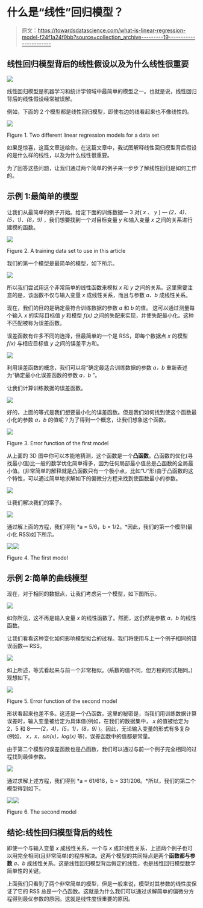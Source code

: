 # 什么是“线性”回归模型？

> 原文：<https://towardsdatascience.com/what-is-linear-regression-model-f24f1a24f9bb?source=collection_archive---------19----------------------->

## 线性回归模型背后的线性假设以及为什么线性很重要

![](img/b9234bdb11e17b410df2e46bb6628831.png)

线性回归模型是机器学习和统计学领域中最简单的模型之一。也就是说，线性回归背后的线性假设经常被误解。

例如，下面的 2 个模型都是线性回归模型，即使右边的线看起来也不像线性的。

![](img/018bba33728dd48c5f5c699a24d57419.png)

Figure 1\. Two different linear regression models for a data set

如果是惊喜，这篇文章送给你。在这篇文章中，我试图解释线性回归模型背后假设的是什么样的线性，以及为什么线性很重要。

为了回答这些问题，让我们通过两个简单的例子来一步步了解线性回归是如何工作的。

## 示例 1:最简单的模型

让我们从最简单的例子开始。给定下面的训练数据— 3 对( *x* 、 *y* ) — *(2，4)、(5，1)、(8，9)* ，我们想要找到一个对目标变量 *y* 和输入变量 *x* 之间的关系进行建模的函数。

![](img/d8d2876ae550e9254e87ad27ec4183b7.png)

Figure 2\. A training data set to use in this article

我们的第一个模型是最简单的模型，如下所示。

![](img/6f59ab3b92573b919b8da416660608e0.png)

所以我们尝试用这个非常简单的线性函数来模拟 *x* 和 *y* 之间的关系。这里需要注意的是，该函数不仅与输入变量 *x* 成线性关系，而且与参数 *a、b* 成线性关系。

现在，我们的目的是确定最符合训练数据的参数 *a* 和 *b* 的值。
这可以通过测量每个输入 *x* 的实际目标值 *y* 和模型 *f(x)* 之间的失配来实现，并使失配最小化。这种不匹配被称为误差函数。

误差函数有许多不同的选择，但最简单的一个是 RSS，即每个数据点 *x* 的模型 *f(x)* 与相应目标值 *y* 之间的误差平方和。

![](img/c4b77c6f8920f890ff1a7e44df196b84.png)

利用误差函数的概念，我们可以将“确定最适合训练数据的参数 *a，b* 重新表述为“确定最小化误差函数的参数 *a，b* ”。

让我们计算训练数据的误差函数。

![](img/cda49ec95f0a3bb8ba6bc93cdf9c602d.png)

好的，上面的等式是我们想要最小化的误差函数。但是我们如何找到使这个函数最小化的参数 *a，b* 的值呢？为了得到一个概念，让我们想象这个函数。

![](img/1da0bdc2cb7cd14c2889ec4b9030d96b.png)

Figure 3\. Error function of the first model

从上面的 3D 图中你可以本能地猜测，这个函数是一个**凸函数**。凸函数的优化(寻找最小值)比一般的数学优化简单得多，因为任何局部最小值总是凸函数的全局最小值。(非常简单的解释就是凸函数只有一个极小点，比如“U”形)由于凸函数的这个特性，可以通过简单地求解如下的偏微分方程来找到使函数最小的参数。

![](img/e7134260297820ab7fe1703144c41bba.png)

让我们解决我们的案子。

![](img/a08198eeabd3d28b66951d6d3ff69d3d.png)

通过解上面的方程，我们得到 *a = 5/6，b = 1/2。*因此，我们的第一个模型(最小化 RSS)如下所示。

![](img/2a91a611794f0feb49913f9853837216.png)![](img/9b6c4a145c0ca259e88e07e45265f95a.png)

Figure 4\. The first model

## 示例 2:简单的曲线模型

现在，对于相同的数据点，让我们考虑另一个模型，如下图所示。

![](img/145dda635559db67a4795ef77bf86bec.png)

如你所见，这不再是输入变量 *x* 的线性函数了。然而，这仍然是参数 *a，b* 的线性函数。

让我们看看这种变化如何影响模型拟合的过程。我们将使用与上一个例子相同的错误函数— RSS。

![](img/91fa1030a6c431dfdf393bee6c7df5bc.png)

如上所述，等式看起来与前一个非常相似。(系数的值不同，但方程的形式相同。)观想如下。

![](img/2e95cdbd9615da76330e73650ebd2eb6.png)

Figure 5\. Error function of the second model

形状看起来也差不多。这还是一个凸函数。这里的秘密是，当我们用训练数据计算误差时，输入变量被给定为具体值(例如，在我们的数据集中， *x* 的值被给定为 2，5 和 8——*(2，4)，(5，1)，(8，9)* )。因此，无论输入变量的形式有多复杂(例如， *x，x，sin(x)，log(x)* 等)，误差函数中的值都是常量。

由于第二个模型的误差函数也是凸函数，我们可以通过与前一个例子完全相同的过程找到最佳参数。

![](img/e87bff6383c6b35dfbe7352d96726b43.png)

通过求解上述方程，我们得到 *a = 61/618，b = 331/206。*所以，我们的第二个模型得到如下。

![](img/74ec8fabaa6a069a3720c838752cf937.png)![](img/26c54e966e6f1ddd6183e2394830c198.png)

Figure 6\. The second model

## 结论:线性回归模型背后的线性

即使一个与输入变量 *x* 成线性关系，一个与 *x* 成非线性关系，上述两个例子也可以用完全相同(且非常简单)的程序解决。这两个模型的共同特点是两个**函数都与参数** *a、b* 成线性关系。这是线性回归模型背后假定的线性，也是线性回归模型数学简单性的关键。

上面我们只看到了两个非常简单的模型，但是一般来说，模型对其参数的线性度保证了它的 RSS 总是一个凸函数。这就是为什么我们可以通过求解简单的偏微分方程得到最优参数的原因。这就是线性度很重要的原因。